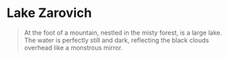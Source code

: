 # Lake Zarovich
> At the foot of a mountain, nestled in the misty forest, is a large lake. The water is perfectly still and dark, reflecting the black clouds overhead like a monstrous mirror.